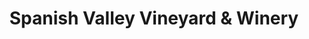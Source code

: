 ---
title: "Spanish Valley Vineyard & Winery"
url: /moab/spanish-valley-vineyard-und-winery/
shop: Wein
---